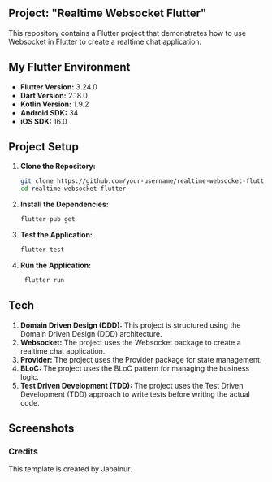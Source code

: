 ## Project: "Realtime Websocket Flutter"

This repository contains a Flutter project that demonstrates how to use Websocket in Flutter to create a realtime chat application.

## My Flutter Environment

- **Flutter Version:** 3.24.0
- **Dart Version:** 2.18.0
- **Kotlin Version:** 1.9.2
- **Android SDK:** 34
- **iOS SDK:** 16.0

## Project Setup

1. **Clone the Repository:**

   ```bash
   git clone https://github.com/your-username/realtime-websocket-flutter.git
   cd realtime-websocket-flutter
    ```
2. **Install the Dependencies:**

   ```bash
   flutter pub get
   ```
3. **Test the Application:**

   ```bash
   flutter test
   ```

4. **Run the Application:**

   ```bash
    flutter run
    ```

## Tech
1. **Domain Driven Design (DDD):** This project is structured using the Domain Driven Design (DDD) architecture.
2. **Websocket:** The project uses the Websocket package to create a realtime chat application.
3. **Provider:** The project uses the Provider package for state management.
4. **BLoC:** The project uses the BLoC pattern for managing the business logic.
5. **Test Driven Development (TDD):** The project uses the Test Driven Development (TDD) approach to write tests before writing the actual code.


## Screenshots

### Credits
This template is created by Jabalnur.
